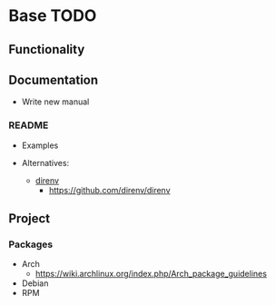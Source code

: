 # Base TODO

## Functionality

## Documentation

* Write new manual

### README

* Examples

* Alternatives:
    * [direnv](https://direnv.net/)
        * <https://github.com/direnv/direnv>

## Project

### Packages

* Arch
    * <https://wiki.archlinux.org/index.php/Arch_package_guidelines>
* Debian
* RPM
